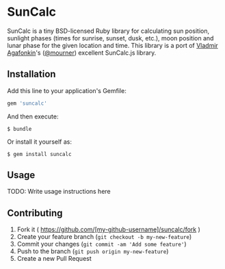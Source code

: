 # SunCalc

SunCalc is a tiny BSD-licensed Ruby library for calculating sun position, 
sunlight phases (times for sunrise, sunset, dusk, etc.), moon position and
lunar phase for the given location and time. This library is a port of 
[Vladmir Agafonkin](http://agafonkin.com/en)'s ([@mourner](https://github.com/mourner)) excellent SunCalc.js library.  

## Installation

Add this line to your application's Gemfile:

```ruby
gem 'suncalc'
```

And then execute:

    $ bundle

Or install it yourself as:

    $ gem install suncalc

## Usage

TODO: Write usage instructions here

## Contributing

1. Fork it ( https://github.com/[my-github-username]/suncalc/fork )
2. Create your feature branch (`git checkout -b my-new-feature`)
3. Commit your changes (`git commit -am 'Add some feature'`)
4. Push to the branch (`git push origin my-new-feature`)
5. Create a new Pull Request
